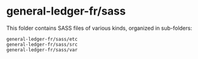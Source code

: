 # general-ledger-fr/sass

This folder contains SASS files of various kinds, organized in sub-folders:

    general-ledger-fr/sass/etc
    general-ledger-fr/sass/src
    general-ledger-fr/sass/var

